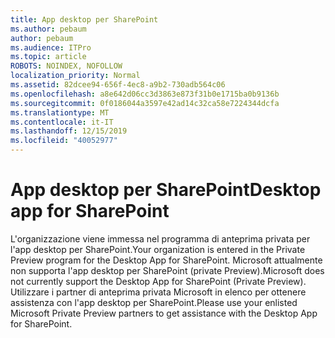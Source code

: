 ```yaml
---
title: App desktop per SharePoint
ms.author: pebaum
author: pebaum
ms.audience: ITPro
ms.topic: article
ROBOTS: NOINDEX, NOFOLLOW
localization_priority: Normal
ms.assetid: 82dcee94-656f-4ec8-a9b2-730adb564c06
ms.openlocfilehash: a8e642d06cc3d3863e873f31b0e1715ba0b9136b
ms.sourcegitcommit: 0f0186044a3597e42ad14c32ca58e7224344dcfa
ms.translationtype: MT
ms.contentlocale: it-IT
ms.lasthandoff: 12/15/2019
ms.locfileid: "40052977"
---
```

# <a name="desktop-app-for-sharepoint"></a><span data-ttu-id="d6c1e-102">App desktop per SharePoint</span><span class="sxs-lookup"><span data-stu-id="d6c1e-102">Desktop app for SharePoint</span></span>

<span data-ttu-id="d6c1e-103">L'organizzazione viene immessa nel programma di anteprima privata per l'app desktop per SharePoint.</span><span class="sxs-lookup"><span data-stu-id="d6c1e-103">Your organization is entered in the Private Preview program for the Desktop App for SharePoint.</span></span> <span data-ttu-id="d6c1e-104">Microsoft attualmente non supporta l'app desktop per SharePoint (private Preview).</span><span class="sxs-lookup"><span data-stu-id="d6c1e-104">Microsoft does not currently support the Desktop App for SharePoint (Private Preview).</span></span> <span data-ttu-id="d6c1e-105">Utilizzare i partner di anteprima privata Microsoft in elenco per ottenere assistenza con l'app desktop per SharePoint.</span><span class="sxs-lookup"><span data-stu-id="d6c1e-105">Please use your enlisted Microsoft Private Preview partners to get assistance with the Desktop App for SharePoint.</span></span>

